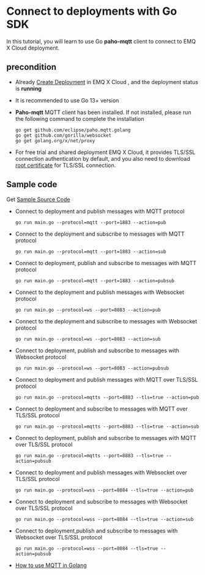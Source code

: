 # Connect to deployments with  Go SDK 

In this tutorial, you will learn to use Go **paho-mqtt** client to connect to EMQ X Cloud deployment.

## precondition

* Already [Create Deployment](../deployments/create_deployment.md) in EMQ X Cloud , and the deployment status is **running**

* It is recommended to use Go 13+ version

* **Paho-mqtt** MQTT client has been installed. If not installed, please run the following command to complete the installation

	```
	go get github.com/eclipse/paho.mqtt.golang 
	go get github.com/gorilla/websocket
	go get golang.org/x/net/proxy
	```

* For free trial and shared deployment EMQ X Cloud, it provides TLS/SSL connection authentication by default, and you also need to download [root certificate](https://static.emqx.net/data/cn.emqx.cloud-ca.crt) for TLS/SSL connection.

## Sample code

Get [Sample Source Code](https://github.com/emqx/MQTT-Client-Examples/tree/master/mqtt-client-Go)

- Connect to deployment and publish messages with MQTT protocol
	```
	go run main.go --protocol=mqtt --port=1883 --action=pub
	```

- Connect to the deployment and subscribe to messages with MQTT protocol

	```
	go run main.go --protocol=mqtt --port=1883 --action=sub
	```

- Connect to deployment, publish and subscribe to messages with MQTT protocol

	```
	go run main.go --protocol=mqtt --port=1883 --action=pubsub
	```

- Connect to the deployment and publish messages with Websocket protocol

	```
	go run main.go --protocol=ws --port=8083 --action=pub
	```

- Connect to the deployment and subscribe to messages with Websocket protocol

	```
	go run main.go --protocol=ws --port=8083 --action=sub
	```

- Connect to deployment, publish and subscribe to messages with Websocket protocol

	```
	go run main.go --protocol=ws --port=8083 --action=pubsub
	```
	
- Connect to deployment and publish messages with MQTT over TLS/SSL protocol

	```
	go run main.go --protocol=mqtts --port=8883 --tls=true --action=pub
	```

- Connect to deployment and subscribe to messages with MQTT over TLS/SSL protocol

	```
	go run main.go --protocol=mqtts --port=8883 --tls=true --action=sub
	```

- Connect to deployment, publish and subscribe to messages with MQTT over TLS/SSL protocol

	```
	go run main.go --protocol=mqtts --port=8883 --tls=true --action=pubsub
	```

- Connect to deployment and publish messages with Websocket over TLS/SSL protocol

	```
	go run main.go --protocol=wss --port=8084 --tls=true --action=pub
	```

- Connect to deployment and subscribe to messages with Websocket over TLS/SSL protocol

	```
	go run main.go --protocol=wss --port=8084 --tls=true --action=sub
	```
	
- Connect to deployment,publish and subscribe to messages with Websocket over TLS/SSL protocol

	```
	go run main.go --protocol=wss --port=8084 --tls=true --action=pubsub
	```

- [How to use MQTT in Golang](https://www.emqx.io/blog/how-to-use-mqtt-in-golang)